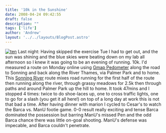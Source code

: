 ```yaml
---
title: '10k in the Sunshine'
date: 2008-04-24 09:42:55
draft: false
description: ""
tags: ['life']
author: 'Andrew'
layout: '../../layouts/BlogPost.astro'
---
```


[![](/shared/2008/04/ten.jpg "ten")](/shared/2008/04/ten.jpg) Last night: Having skipped the exercise Tue I had to get out, and the sun was shining and the blue skies were beating down on my lab all afternoon so I knew it was going to be an evening of running. 10k. I'd measured a route on Monday online using [Gmap Pedometer](http://www.gmap-pedometer.com/ "Gmap Pedometer") along the road to Sonning and back along the River Thames, via Palmer Park and to home. This [Sonning River](http://www.gmap-pedometer.com/?r=1832037 "Sonning River - 10k") route mixes road running for the first half of the route then running along the river, through grassy meadows for 2.5k then through paths and around Palmer Park up the hill to home. It took 47mins and I stopped 4 times: twice to do shoe-laces up, one to cross traffic lights, one to go for a slash (you get it all here!) on top of a long day at work this is not that bad a time. After having dinner with marion I cycled to Cesar's to watch the Barca vs. ManU footie game. 0-0 result really exciting and tense Barca dominated the possession but barring ManU's missed Pen and the odd Barca chance there was little on-goal shooting. ManU's defense was impecable, and Barca couldn't penetrate.
